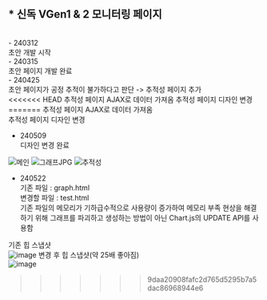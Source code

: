 <h2>* 신독 VGen1 & 2 모니터링 페이지</h2><br>
- 240312<br>
초안 개발 시작<br>
- 240315<br>
초안 페이지 개발 완료<br>
- 240425<br>
초안 페이지가 공정 추적이 불가하다고 판단 -> 추적성 페이지 추가<br>
<<<<<<< HEAD
추적성 페이지 AJAX로 데이터 가져옴
추적성 페이지 디자인 변경
=======
추적성 페이지 AJAX로 데이터 가져옴<br>
추적성 페이지 디자인 변경<br>

- 240509<br>
디자인 변경 완료<br>

![메인](https://github.com/HYEBINIM/SinDok_VGen/assets/125339506/30297251-bc4f-435d-829a-cb2f0d9cab85)
![그래프JPG](https://github.com/HYEBINIM/SinDok_VGen/assets/125339506/973aaa6c-25e0-45b6-9249-cfc4fed93629)
![추적성](https://github.com/HYEBINIM/SinDok_VGen/assets/125339506/b6830ef6-98d3-4952-b425-d6d9688cfb33)

- 240522<br>
기존 파일 : graph.html<br>
변경할 파일 : test.html<br>
기존 파일의 메모리가 기하급수적으로 사용량이 증가하여 메모리 부족 현상을 해결하기 위해 그래프를 파괴하고 생성하는 방법이 아닌 Chart.js의 UPDATE API를 사용함<br>

기존 힙 스냅샷<br>
![image](https://github.com/HYEBINIM/SinDok_VGen/assets/125339506/8855ff8b-0391-481b-b76c-ca1015a8fc7a)
변경 후 힙 스냅샷(약 25배 좋아짐)<br>
![image](https://github.com/HYEBINIM/SinDok_VGen/assets/125339506/fdcf3094-8178-47e6-92d0-3bf5e0251d01)
>>>>>>> 9daa20908fafc2d765d5295b7a5dac86968944e6

